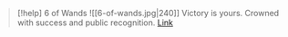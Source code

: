 > [!help]  6 of Wands
> ![[6-of-wands.jpg|240]]
> Victory is yours. Crowned with success and public recognition.
> [Link](https://daily-tarot.squarespace.com/six-of-wands)